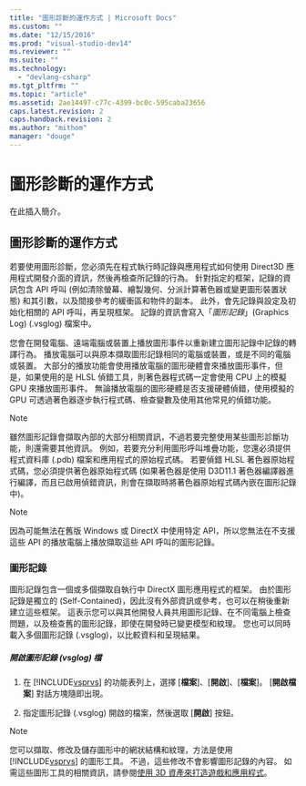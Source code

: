 ```yaml
---
title: "圖形診斷的運作方式 | Microsoft Docs"
ms.custom: ""
ms.date: "12/15/2016"
ms.prod: "visual-studio-dev14"
ms.reviewer: ""
ms.suite: ""
ms.technology: 
  - "devlang-csharp"
ms.tgt_pltfrm: ""
ms.topic: "article"
ms.assetid: 2ae14497-c77c-4399-bc0c-595caba23656
caps.latest.revision: 2
caps.handback.revision: 2
ms.author: "mithom"
manager: "douge"
---
```

# 圖形診斷的運作方式
在此插入簡介。  
  
## 圖形診斷的運作方式  
 若要使用圖形診斷，您必須先在程式執行時記錄與應用程式如何使用 Direct3D 應用程式開發介面的資訊，然後再檢查所記錄的行為。  針對指定的框架，記錄的資訊包含 API 呼叫 \(例如清除螢幕、繪製幾何、分派計算著色器或變更圖形裝置狀態\) 和其引數，以及間接參考的緩衝區和物件的副本。  此外，會先記錄與設定及初始化相關的 API 呼叫，再呈現框架。  記錄的資訊會寫入「*圖形記錄*」\(Graphics Log\) \(.vsglog\) 檔案中。  
  
 您會在開發電腦、遠端電腦或裝置上播放圖形事件以重新建立圖形記錄中記錄的轉譯行為。  播放電腦可以與原本擷取圖形記錄相同的電腦或裝置，或是不同的電腦或裝置。  大部分的播放功能會使用播放電腦的圖形硬體會來播放圖形事件，但是，如果使用的是 HLSL 偵錯工具，則著色器程式碼一定會使用 CPU 上的模擬 GPU 來播放圖形事件。  無論播放電腦的圖形硬體是否支援硬體偵錯，使用模擬的 GPU 可透過著色器逐步執行程式碼、檢查變數及使用其他常見的偵錯功能。  
  
> [!NOTE]
>  雖然圖形記錄會擷取內部的大部分相關資訊，不過若要完整使用某些圖形診斷功能，則還需要其他資訊。  例如，若要充分利用圖形呼叫堆疊功能，您還必須提供程式資料庫 \(.pdb\) 檔案和應用程式的原始程式碼。  若要偵錯 HLSL 著色器原始程式碼，您必須提供著色器原始程式碼  \(如果著色器是使用 D3D11.1 著色器編譯器進行編譯，而且已啟用偵錯資訊，則會在擷取時將著色器原始程式碼內嵌在圖形記錄中\)。  
  
> [!NOTE]
>  因為可能無法在舊版 Windows 或 DirectX 中使用特定 API，所以您無法在不支援這些 API 的播放電腦上播放擷取這些 API 呼叫的圖形記錄。  
  
### 圖形記錄  
 圖形記錄包含一個或多個擷取自執行中 DirectX 圖形應用程式的框架。  由於圖形記錄是獨立的 \(Self\-Contained\)，因此沒有外部資訊或參考，也可以在稍後重新建立這些框架。  這表示您可以與其他開發人員共用圖形記錄、在不同電腦上檢查問題，以及檢查舊的圖形記錄，即使在開發時已變更模型和紋理。  您也可以同時載入多個圖形記錄 \(.vsglog\)，以比較資料和呈現結果。  
  
##### 開啟圖形記錄 \(vsglog\) 檔  
  
1.  在 [!INCLUDE[vsprvs](../code-quality/includes/vsprvs_md.md)] 的功能表列上，選擇 \[**檔案**\]、\[**開啟**\]、\[**檔案**\]。  \[**開啟檔案**\] 對話方塊隨即出現。  
  
2.  指定圖形記錄 \(.vsglog\) 開啟的檔案，然後選取 \[**開啟**\] 按鈕。  
  
> [!NOTE]
>  您可以擷取、修改及儲存圖形中的網狀結構和紋理，方法是使用 [!INCLUDE[vsprvs](../code-quality/includes/vsprvs_md.md)] 的圖形工具。  不過，這些修改不會影響圖形記錄的內容。  如需這些圖形工具的相關資訊，請參閱[使用 3D 資產來打造遊戲和應用程式](../designers/working-with-3-d-assets-for-games-and-apps.md)。